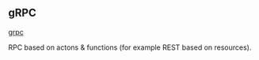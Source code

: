 gRPC
-

[grpc](https://grpc.io/docs)

RPC based on actons & functions (for example REST based on resources).
